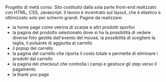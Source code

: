 Progetto di metà corso.
Sito costituito dalla sola parte front-end realizzato con HTML, CSS, Javascript. 
Il lavoro è incentrato sul layout, che è elastico e ottimizzato solo per schermi grandi.
Pagine da realizzare:
- la home page come vetrina di scarpe e altri prodotti sportivi
- la pagina del prodotto selezionato dove si ha la possibilità di vedere diverse foto gestite dall'evento del mouse, la possibilità di scegliere la taglia, il pulsante di aggiunta al carrello
- il popup del carrello
- la pagina del carrello che riporta il costo totale e permette di eliminare i prodotti dal carrello
- la pagina del checkout che controlla i campi e gestisce gli step verso il pagamento
- la thank you page

